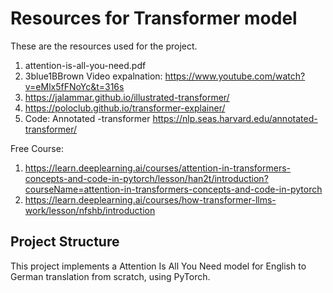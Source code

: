 # Resources for Transformer model

These are the resources used for the project.
1. attention-is-all-you-need.pdf
2. 3blue1BBrown Video expalnation: https://www.youtube.com/watch?v=eMlx5fFNoYc&t=316s
3. https://jalammar.github.io/illustrated-transformer/
4. https://poloclub.github.io/transformer-explainer/
5. Code: Annotated -transformer https://nlp.seas.harvard.edu/annotated-transformer/

Free Course:
1. https://learn.deeplearning.ai/courses/attention-in-transformers-concepts-and-code-in-pytorch/lesson/han2t/introduction?courseName=attention-in-transformers-concepts-and-code-in-pytorch
2. https://learn.deeplearning.ai/courses/how-transformer-llms-work/lesson/nfshb/introduction



## Project Structure
This project implements a Attention Is All You Need model for English to German translation from scratch, using PyTorch.
